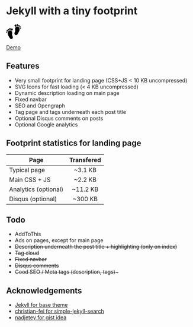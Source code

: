 # Jekyll with a tiny footprint

<svg version="1.2" baseProfile="tiny" id="Capa_1" xmlns="http://www.w3.org/2000/svg" xmlns:xlink="http://www.w3.org/1999/xlink"
	 x="0px" y="0px" width="40px" height="40px" viewBox="-19.9 821.4 40 40" xml:space="preserve">
<g>
	<path fill="#010002" d="M11.1,827.9c-2.9-1-5.8,0.9-6.7,3.7c-1,3.1,0.6,7-0.1,8.9c-1,2.7-3.9,6.8,0.1,9.6c3.6,2.5,6.3-1.5,8.2-5
		c1.5-2.7,3-5.5,3.6-8.4C16.6,834.4,16.8,829.9,11.1,827.9z"/>
	<path fill="#010002" d="M5.6,828.1c1.4,0,1.9-1.3,1.9-2.8c0-1.6-1.1-2.8-2.5-2.8c-1.4,0-2.5,1.3-2.5,2.8
		C2.4,826.8,4.2,828.1,5.6,828.1z"/>
	<path fill="#010002" d="M10.1,826.9c1.2,0,2.1-1.9,2.1-3.4c0-1.5-0.9-2.1-2.1-2.1c-1.2,0-2.1,0.6-2.1,2.1
		C8,825,8.9,826.9,10.1,826.9z"/>
	<path fill="#010002" d="M16,826.7c0.7-0.9,0.3-1.9-0.4-2.6c-0.7-0.7-1.6-0.9-2.2,0c-0.7,0.9-0.9,2.7-0.1,3.4
		C13.9,828.3,15.3,827.7,16,826.7z"/>
	<path fill="#010002" d="M18.5,827.4c-0.6-0.8-1.3-1.1-2.1-0.3c-0.7,0.8-1.1,2.3-0.5,3.1c0.6,0.8,2,0.4,2.7-0.3
		C19.3,829.1,19.1,828.2,18.5,827.4z"/>
	<path fill="#010002" d="M20,831.9c-0.2-0.8-0.7-1.3-1.4-1c-0.7,0.3-1.5,1.3-1.2,2c0.2,0.8,1.3,1.1,2,0.8
		C20.1,833.4,20.2,832.7,20,831.9z"/>
	<path fill="#010002" d="M-4.1,842.2c-1-2.8-3.8-4.7-6.7-3.7c-5.7,1.9-5.5,6.5-5,8.8c0.6,2.9,2.1,5.7,3.6,8.4c1.9,3.6,4.5,7.6,8.2,5
		c3.9-2.7,1.1-6.9,0.1-9.6C-4.8,849.2-3.1,845.2-4.1,842.2z"/>
	<path fill="#010002" d="M-4.6,833c-1.4,0-2.5,1.3-2.5,2.8s0.5,2.8,1.9,2.8c1.4,0,3.2-1.3,3.2-2.8C-2.1,834.2-3.2,833-4.6,833z"/>
	<path fill="#010002" d="M-9.8,837.4c1.2,0,2.1-1.9,2.1-3.4c0-1.5-0.9-2.1-2.1-2.1c-1.2,0-2.1,0.6-2.1,2.1
		C-11.9,835.5-11,837.4-9.8,837.4z"/>
	<path fill="#010002" d="M-12.9,838.1c0.7-0.7,0.5-2.4-0.1-3.4c-0.7-0.9-1.5-0.7-2.2,0c-0.7,0.7-1.1,1.6-0.4,2.6
		C-15.1,838.2-13.7,838.8-12.9,838.1z"/>
	<path fill="#010002" d="M-16.2,837.6c-0.7-0.8-1.5-0.4-2.1,0.3c-0.6,0.8-0.8,1.7-0.1,2.4c0.7,0.8,2.1,1.1,2.7,0.3
		C-15.1,840-15.5,838.4-16.2,837.6z"/>
	<path fill="#010002" d="M-18.4,841.4c-0.7-0.3-1.2,0.2-1.4,1c-0.2,0.8-0.1,1.5,0.6,1.8c0.7,0.3,1.8,0,2-0.8
		C-16.9,842.7-17.6,841.7-18.4,841.4z"/>
</g>
</svg>


[Demo](http://rpiai.com/jekyll-minimal/)


## Features

- Very small footprint for landing page (CSS+JS < 10 KB uncompressed)
- SVG Icons for fast loading (< 4 KB uncompressed)
- Dynamic description loading on main page
- Fixed navbar
- SEO and Opengraph
- Tag page and tags underneath each post title
- Optional Disqus comments on posts
- Optional Google analytics

## Footprint statistics for landing page

| Page        | Transfered           |
| ------------- |:-------------:|
| Typical page   | ~3.1 KB |
| Main CSS + JS   | ~2.2 KB |
| Analytics (optional)   | ~11.2 KB |
| Disqus (optional)   | ~300 KB |

## Todo

- AddToThis
- Ads on pages, except for main page
- ~~Description underneath the post title + highlighting (only on index)~~
- ~~Tag cloud~~
- ~~Fixed navbar~~
- ~~Disqus comments~~
- ~~Good SEO / Meta tags (description, tags)~~~

## Acknowledgements

- [Jekyll for base theme](https://github.com/jglovier/jekyll-new)
- [christian-fei for simple-jekyll-search](https://github.com/christian-fei/Simple-Jekyll-Search)
- [nadjetey for gist idea](https://github.com/nadjetey/wangana)
